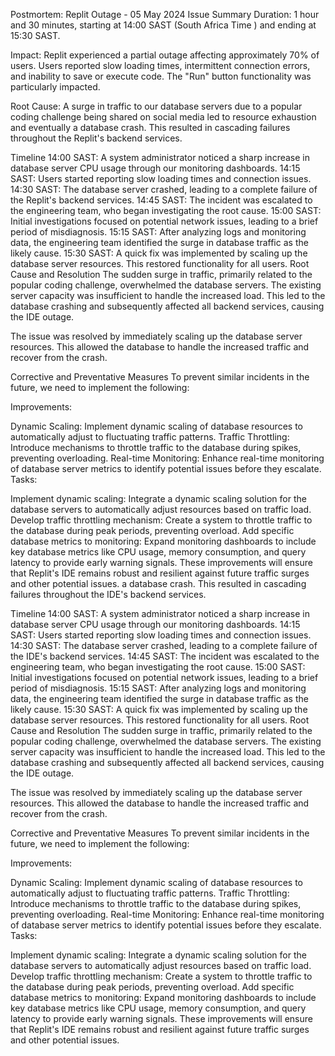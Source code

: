 Postmortem: Replit Outage - 05 May 2024
Issue Summary
Duration: 1 hour and 30 minutes, starting at 14:00 SAST (South Africa Time ) and ending at 15:30 SAST.

Impact: Replit experienced a partial outage affecting approximately 70% of users. Users reported slow loading times, intermittent connection errors, and inability to save or execute code. The "Run" button functionality was particularly impacted.

Root Cause: A surge in traffic to our database servers due to a popular coding challenge being shared on social media led to resource exhaustion and eventually a database crash. This resulted in cascading failures throughout the Replit's backend services.

Timeline
14:00 SAST: A system administrator noticed a sharp increase in database server CPU usage through our monitoring dashboards.
14:15 SAST: Users started reporting slow loading times and connection issues.
14:30 SAST: The database server crashed, leading to a complete failure of the Replit's backend services.
14:45 SAST: The incident was escalated to the engineering team, who began investigating the root cause.
15:00 SAST: Initial investigations focused on potential network issues, leading to a brief period of misdiagnosis.
15:15 SAST: After analyzing logs and monitoring data, the engineering team identified the surge in database traffic as the likely cause.
15:30 SAST: A quick fix was implemented by scaling up the database server resources. This restored functionality for all users.
Root Cause and Resolution
The sudden surge in traffic, primarily related to the popular coding challenge, overwhelmed the database servers. The existing server capacity was insufficient to handle the increased load. This led to the database crashing and subsequently affected all backend services, causing the IDE outage.

The issue was resolved by immediately scaling up the database server resources. This allowed the database to handle the increased traffic and recover from the crash.

Corrective and Preventative Measures
To prevent similar incidents in the future, we need to implement the following:

Improvements:

Dynamic Scaling: Implement dynamic scaling of database resources to automatically adjust to fluctuating traffic patterns.
Traffic Throttling: Introduce mechanisms to throttle traffic to the database during spikes, preventing overloading.
Real-time Monitoring: Enhance real-time monitoring of database server metrics to identify potential issues before they escalate.
Tasks:

Implement dynamic scaling: Integrate a dynamic scaling solution for the database servers to automatically adjust resources based on traffic load.
Develop traffic throttling mechanism: Create a system to throttle traffic to the database during peak periods, preventing overload.
Add specific database metrics to monitoring: Expand monitoring dashboards to include key database metrics like CPU usage, memory consumption, and query latency to provide early warning signals.
These improvements will ensure that Replit's IDE remains robust and resilient against future traffic surges and other potential issues.
a database crash. This resulted in cascading failures throughout the IDE's backend services.

Timeline
14:00 SAST: A system administrator noticed a sharp increase in database server CPU usage through our monitoring dashboards.
14:15 SAST: Users started reporting slow loading times and connection issues.
14:30 SAST: The database server crashed, leading to a complete failure of the IDE's backend services.
14:45 SAST: The incident was escalated to the engineering team, who began investigating the root cause.
15:00 SAST: Initial investigations focused on potential network issues, leading to a brief period of misdiagnosis.
15:15 SAST: After analyzing logs and monitoring data, the engineering team identified the surge in database traffic as the likely cause.
15:30 SAST: A quick fix was implemented by scaling up the database server resources. This restored functionality for all users.
Root Cause and Resolution
The sudden surge in traffic, primarily related to the popular coding challenge, overwhelmed the database servers. The existing server capacity was insufficient to handle the increased load. This led to the database crashing and subsequently affected all backend services, causing the IDE outage.

The issue was resolved by immediately scaling up the database server resources. This allowed the database to handle the increased traffic and recover from the crash.

Corrective and Preventative Measures
To prevent similar incidents in the future, we need to implement the following:

Improvements:

Dynamic Scaling: Implement dynamic scaling of database resources to automatically adjust to fluctuating traffic patterns.
Traffic Throttling: Introduce mechanisms to throttle traffic to the database during spikes, preventing overloading.
Real-time Monitoring: Enhance real-time monitoring of database server metrics to identify potential issues before they escalate.
Tasks:

Implement dynamic scaling: Integrate a dynamic scaling solution for the database servers to automatically adjust resources based on traffic load.
Develop traffic throttling mechanism: Create a system to throttle traffic to the database during peak periods, preventing overload.
Add specific database metrics to monitoring: Expand monitoring dashboards to include key database metrics like CPU usage, memory consumption, and query latency to provide early warning signals.
These improvements will ensure that Replit's IDE remains robust and resilient against future traffic surges and other potential issues.
